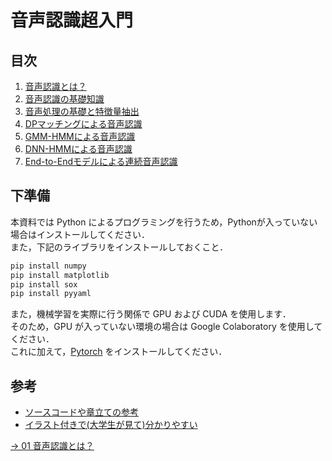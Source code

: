 # 音声認識超入門

## 目次

1. [音声認識とは？](./docs/01intro.md)
2. [音声認識の基礎知識](./docs/02basic.md)
3. [音声処理の基礎と特徴量抽出](./docs/03features.md)
4. [DPマッチングによる音声認識](./docs/04dp.md)
5. [GMM-HMMによる音声認識](./docs/05GMM-HMM.md)
6. [DNN-HMMによる音声認識](./docs/06DNN-HMM.md)
7. [End-to-Endモデルによる連続音声認識](./docs/07END2END.md)

## 下準備

本資料では Python によるプログラミングを行うため，Pythonが入っていない場合はインストールしてください．  
また，下記のライブラリをインストールしておくこと．

```sh
pip install numpy
pip install matplotlib
pip install sox
pip install pyyaml
```

また，機械学習を実際に行う関係で GPU および CUDA を使用します．  
そのため，GPU が入っていない環境の場合は Google Colaboratory を使用してください．  
これに加えて，[Pytorch](https://pytorch.org) をインストールしてください．

## 参考

- [ソースコードや章立ての参考](https://github.com/ry-takashima/python_asr/tree/main)
- [イラスト付きで(大学生が見て)分かりやすい](https://www.docswell.com/user/kyoto-kaira?page=5)

[-> 01 音声認識とは？](./docs/01intro.md)
